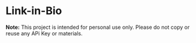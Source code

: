 # Link-in-Bio
**Note:** This project is intended for personal use only. Please do not copy or reuse any APi Key or materials.
